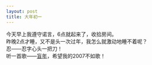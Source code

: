 ```yaml
---
layout: post
title: 大年初一
---
```


<p>今天早上我遵守诺言，6点就起来了，收拾房间。<br />
昨晚2点才睡，又不是头一次过年，我怎么就激动地睡不着呢？<br />
忍——忍字心头一把刀！<br />
听一首歌——<a href="http://ydown.zxgame.com/%BB%AA%C8%CB%C4%D0/L/%C0%B6%DE%C8%B0%EE/2006.9%B3%B1%C9%A7/2.mp3">盲年</a>，希望我的2007不如歌！
</p>
